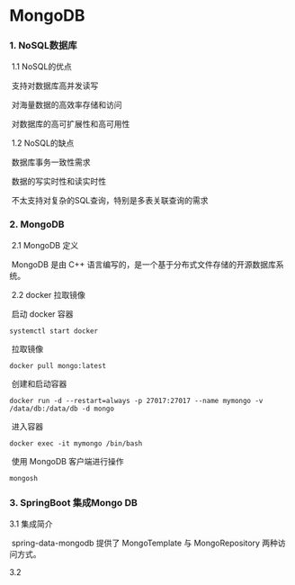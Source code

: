 # MongoDB

### 1. NoSQL数据库

​	1.1 NoSQL的优点

​		支持对数据库高并发读写

​		对海量数据的高效率存储和访问

​		对数据库的高可扩展性和高可用性

​	1.2 NoSQL的缺点

​		数据库事务一致性需求

​		数据的写实时性和读实时性

​		不太支持对复杂的SQL查询，特别是多表关联查询的需求

### 2. MongoDB

​	2.1 MongoDB 定义

​		MongoDB 是由 C++ 语言编写的，是一个基于分布式文件存储的开源数据库系统。

​	2.2 docker 拉取镜像

​		启动 docker 容器	

```shell
systemctl start docker
```

​		拉取镜像

```shell
docker pull mongo:latest
```

​		创建和启动容器						

```shell
docker run -d --restart=always -p 27017:27017 --name mymongo -v /data/db:/data/db -d mongo
```

​		进入容器

```shell
docker exec -it mymongo /bin/bash 
```

​		使用 MongoDB 客户端进行操作

```shell
mongosh 
```

### 3. SpringBoot 集成Mongo DB

3.1 集成简介

​	spring-data-mongodb 提供了 MongoTemplate 与 MongoRepository 两种访问方式。

3.2 

